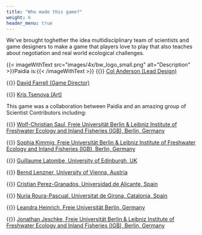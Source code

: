 ```yaml
---
title: "Who made this game?"
weight: 6
header_menu: true
---
```



We've brought toghether the idea multidisciplinary team of scientists and game designers to make a game that players love to play that also teaches about negotiation and real world ecological challenges.

{{< imageWithText src="images/4x/bw_logo_small.png" alt="Description" >}}Paidia is:{{< /imageWithText >}}
{{<icon class="fa-solid fa-puzzle-piece">}}&nbsp;[Col Anderson (Lead Design)](mailto:games@paidia.fun)

{{<icon class="fa-solid fa-gear">}}&nbsp;[David Farrell (Game Director)](mailto:games@paidia.fun)

{{<icon class="fa-solid fa-palette">}}&nbsp;[Kris Tsenova (Art)](mailto:games@paidia.fun)

This game was a collaboration between Paidia and an amazing group of Scientist Contributors including:


{{<icon class="fa-solid fa-microscope">}}&nbsp;[Wolf-Christian Saul, Freie Universität Berlin & Leibniz Institute of Freshwater Ecology and Inland Fisheries (IGB), Berlin, Germany](https://www.bcp.fu-berlin.de/en/biologie/arbeitsgruppen/zoologie/ag_jeschke/mitarbeiter/saul/index.html)

{{<icon class="fa-solid fa-microscope">}}&nbsp;[Sophia Kimmig, Freie Universität Berlin & Leibniz Institute of Freshwater Ecology and Inland Fisheries (IGB), Berlin, Germany](https://sophia-kimmig.de/)

{{<icon class="fa-solid fa-microscope">}}&nbsp;[Guillaume Latombe, University of Edinburgh, UK](https://www.research.ed.ac.uk/en/persons/guillaume-latombe)

{{<icon class="fa-solid fa-microscope">}}&nbsp;[Bernd Lenzner, University of Vienna, Austria](https://lenzner.github.io)

{{<icon class="fa-solid fa-microscope">}}&nbsp;[Cristian Perez-Granados, Universidad de Alicante, Spain](https://cvnet.cpd.ua.es/curriculum-breve/es/perez-granados-cristian/38586)

{{<icon class="fa-solid fa-microscope">}}&nbsp;[Nuria Roura-Pascual, Universitat de Girona, Catalonia, Spain](https://www.nrourapascual.com/)

{{<icon class="fa-solid fa-microscope">}}&nbsp;[Leandra Heinrich,  Freie Universität Berlin, Germany](https://www.bcp.fu-berlin.de/en/biologie/arbeitsgruppen/zoologie/ag_jeschke/index.html)

{{<icon class="fa-solid fa-microscope">}}&nbsp;[Jonathan Jeschke, Freie Universität Berlin & Leibniz Institute of Freshwater Ecology and Inland Fisheries (IGB), Berlin, Germany](https://www.bcp.fu-berlin.de/en/biologie/arbeitsgruppen/zoologie/ag_jeschke/mitarbeiter/jeschke/index.html)
